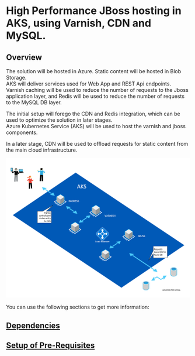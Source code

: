 # High Performance JBoss hosting in AKS, using Varnish, CDN and MySQL.

## Overview

The solution will be hosted in Azure.
Static content will be hosted in Blob Storage.  
AKS will deliver services used for Web App and REST Api endpoints.  
Varnish caching will be used to reduce the number of requests to the Jboss application layer, and Redis will be used to reduce the number of requests to the MySQL DB layer.  
  
The initial setup will forego the CDN and Redis integration, which can be used to optimize the solution in later stages.  
Azure Kubernetes Service (AKS) will be used to host the varnish and jboss components.  

In a later stage, CDN will be used to offload requests for static content from the main cloud infrastructure.  

![aks heirarchical overview](./images/aks_arc_overview.png)

You can use the following sections to get more information:

## [Dependencies](./dependecies.md)

## [Setup of Pre-Requisites](pre-req_setup.md)






